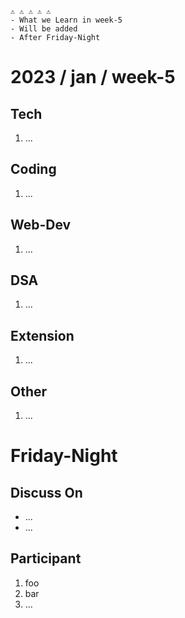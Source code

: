```
⚠️ ⚠️ ⚠️ ⚠️ ⚠️
- What we Learn in week-5
- Will be added
- After Friday-Night
```

# 2023 / jan / week-5

## Tech

1. ...

## Coding

1. ...

## Web-Dev

1. ...

## DSA

1. ...

## Extension

1. ...

## Other

1. ...

# Friday-Night

## Discuss On

- ...
- ...

## Participant

1. foo
2. bar
3. ...


<!--
1. Raghav Rathi / @withrvr / RiVeR
2. shantanu barad / thorfinn
3. Abhishek Bhardwaj / hero gamer
4. lite / Vedant -->
